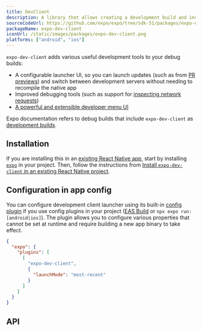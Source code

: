 ```yaml
---
title: DevClient
description: A library that allows creating a development build and includes useful development tools.
sourceCodeUrl: https://github.com/expo/expo/tree/sdk-51/packages/expo-dev-client
packageName: expo-dev-client
iconUrl: /static/images/packages/expo-dev-client.png
platforms: ["android", "ios"]
---
```


`expo-dev-client` adds various useful development tools to your debug builds:

- A configurable launcher UI, so you can launch updates (such as from [PR previews](/develop/development-builds/development-workflows#pr-previews)) and switch between development servers without needing to recompile the native app
- Improved debugging tools (such as support for [inspecting network requests](/debugging/tools/#inspecting-network-requests))
- [A powerful and extensible developer menu UI](/debugging/tools#developer-menu)

Expo documentation refers to debug builds that include `expo-dev-client` as [development builds](/develop/development-builds/introduction/).

## Installation

If you are installing this in an [existing React Native app](/bare/overview/), start by installing [`expo`](/bare/installing-expo-modules/) in your project. Then, follow the instructions from [Install `expo-dev-client` in an existing React Native project](/bare/install-dev-builds-in-bare/).

## Configuration in app config

You can configure development client launcher using its built-in [config plugin](/config-plugins/introduction/) if you use config plugins in your project ([EAS Build](/build/introduction) or `npx expo run:[android|ios]`). The plugin allows you to configure various properties that cannot be set at runtime and require building a new app binary to take effect.

```json app.json
{
  "expo": {
    "plugins": [
      [
        "expo-dev-client",
        {
          "launchMode": "most-recent"
        }
      ]
    ]
  }
}
```

## API

```js

```